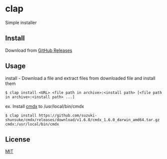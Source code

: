 # clap

Simple installer

## Install

Download from [GitHub Releases](https://github.com/suzuki-shunsuke/clap/releases)

## Usage

install - Download a file and extract files from downloaded file and install them

```
$ clap install <URL> <file path in archive>:<install path> [<file path in archive>:<install path> ...]
```

ex. Install [cmdx](https://github.com/suzuki-shunsuke/cmdx) to /usr/local/bin/cmdx

```
$ clap install https://github.com/suzuki-shunsuke/cmdx/releases/download/v1.6.0/cmdx_1.6.0_darwin_amd64.tar.gz cmdx:/usr/local/bin/cmdx
```

## License

[MIT](LICENSE)
